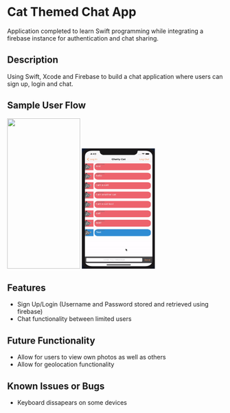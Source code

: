 # Cat Themed Chat App
Application completed to learn Swift programming while integrating a firebase instance for authentication and chat sharing. 

## Description
Using Swift, Xcode and Firebase to build a chat application where users can sign up, login and chat.

## Sample User Flow

<img src="register.gif" width="170" height="350" /> 
<img src="login.gif" width="170" height="280" />

## Features

* Sign Up/Login (Username and Password stored and retrieved using firebase)
* Chat functionality between limited users

## Future Functionality
- Allow for users to view own photos as well as others
- Allow for geolocation functionality

## Known Issues or Bugs
- Keyboard dissapears on some devices  

